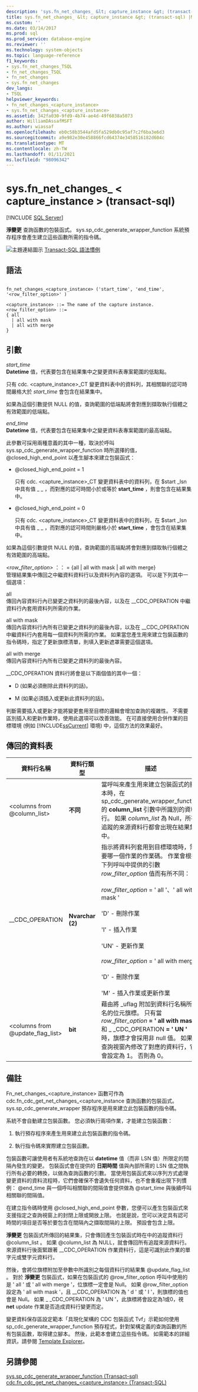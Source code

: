 ```yaml
---
description: 'sys.fn_net_changes_ &lt; capture_instance &gt; (transact-sql) '
title: sys.fn_net_changes_ &lt; capture_instance &gt; (transact-sql) |Microsoft Docs
ms.custom: ''
ms.date: 03/14/2017
ms.prod: sql
ms.prod_service: database-engine
ms.reviewer: ''
ms.technology: system-objects
ms.topic: language-reference
f1_keywords:
- sys.fn_net_changes_TSQL
- fn_net_changes_TSQL
- fn_net_changes
- sys.fn_net_changes
dev_langs:
- TSQL
helpviewer_keywords:
- fn_net_changes_<capture_instance>
- sys.fn_net_changes_<capture_instance>
ms.assetid: 342fa030-9fd9-4b74-ae4d-49f6038a5073
author: WilliamDAssafMSFT
ms.author: wiassaf
ms.openlocfilehash: eb0c58b3544afd5fa529db0c95af7c2f6ba3e6d3
ms.sourcegitcommit: a9e982e30e458866fcd64374e3458516182d604c
ms.translationtype: MT
ms.contentlocale: zh-TW
ms.lasthandoff: 01/11/2021
ms.locfileid: "98096342"
---
```

# <a name="sysfn_net_changes_ltcapture_instancegt-transact-sql"></a>sys.fn_net_changes_ &lt; capture_instance &gt; (transact-sql) 
[!INCLUDE [SQL Server](../../includes/applies-to-version/sqlserver.md)]

  **淨變更** 查詢函數的包裝函式。 sys.sp_cdc_generate_wrapper_function 系統預存程序會產生建立這些函數所需的指令碼。  
  
 ![主題連結圖示](../../database-engine/configure-windows/media/topic-link.gif "主題連結圖示") [Transact-SQL 語法慣例](../../t-sql/language-elements/transact-sql-syntax-conventions-transact-sql.md)  
  
## <a name="syntax"></a>語法  
  
```  
  
fn_net_changes_<capture_instance> ('start_time', 'end_time', '<row_filter_option>' )  
  
<capture_instance> ::= The name of the capture instance.  
<row_filter_option> ::=  
{ all  
  | all with mask  
  | all with merge  
}  
```  
  
## <a name="arguments"></a>引數  
 *start_time*  
 **Datetime** 值，代表要包含在結果集中之變更資料表專案範圍的低點點。  
  
 只有 cdc. <capture_instance>_CT 變更資料表中的資料列，其相關聯的認可時間嚴格大於 *start_time* 會包含在結果集中。  
  
 如果為這個引數提供 NULL 的值，查詢範圍的低端點將會對應到擷取執行個體之有效範圍的低端點。  
  
 *end_time*  
 **Datetime** 值，代表要包含在結果集中之變更資料表專案範圍的最高端點。  
  
 此參數可採用兩種意義的其中一種，取決於呼叫 sys.sp_cdc_generate_wrapper_function 時所選擇的值， @closed_high_end_point 以產生腳本來建立包裝函式：  
  
-   @closed_high_end_point = 1  
  
     只有 cdc. <capture_instance>_CT 變更資料表中的資料列，在 $start _lsn 中具有值 \_ \_ ，而對應的認可時間小於或等於 **start_time** ，則會包含在結果集中。  
  
-   @closed_high_end_point = 0  
  
     只有 cdc. <capture_instance>_CT 變更資料表中的資料列，在 $start _lsn 中具有值 \_ \_ ，而對應的認可時間則嚴格小於 **start_time** ，會包含在結果集中。  
  
 如果為這個引數提供 NULL 的值，查詢範圍的高端點將會對應到擷取執行個體之有效範圍的高端點。  
  
 *<row_filter_option>* ：： = {all | all with mask | all with merge}  
 管理結果集中傳回之中繼資料資料行以及資料列內容的選項。 可以是下列其中一個選項：  
  
 all  
 傳回內容資料行內已變更之資料列的最後內容，以及在 __CDC_OPERATION 中繼資料行內套用資料列所需的作業。  
  
 all with mask  
 傳回內容資料行內所有已變更之資料列的最後內容，以及在 __CDC_OPERATION 中繼資料行內套用每一個資料列所需的作業。 如果當您產生用來建立包裝函數的指令碼時，指定了更新旗標清單，則填入更新遮罩需要這個選項。  
  
 all with merge  
 傳回內容資料行內所有已變更之資料列的最後內容。  
  
 __CDC_OPERATION 資料行將會是以下兩個值的其中一個：  
  
-   D (如果必須刪除此資料列的話)。  
  
-   M (如果必須插入或更新此資料列的話)。  
  
 判斷需要插入或更新才能將變更套用至目標的邏輯會增加查詢的複雜性。 不需要區別插入和更新作業時，使用此選項可以改善效能。 在可直接使用合併作業的目標環境 (例如 [!INCLUDE[ssCurrent](../../includes/sscurrent-md.md)] 環境) 中，這個方法的效果最好。  
  
## <a name="table-returned"></a>傳回的資料表  
  
|資料行名稱|資料行類型|描述|  
|-----------------|-----------------|-----------------|  
|\<columns from @column_list>|**不同**|當呼叫來產生用來建立包裝函式的腳本時，在 sp_cdc_generate_wrapper_function 的 **column_list** 引數中所識別的資料行。 如果 *column_list* 為 Null，所有追蹤的來源資料行都會出現在結果集中。|  
|__CDC_OPERATION|**Nvarchar (2)**|指示將資料列套用到目標環境時，需要哪一個作業的作業碼。 作業會根據下列呼叫中提供的引數 *row_filter_option* 值而有所不同：<br /><br /> *row_filter_option* = ' all '、' all with mask '<br /><br /> 'D' - 刪除作業<br /><br /> 'I' - 插入作業<br /><br /> 'UN' - 更新作業<br /><br /> *row_filter_option* = ' all with merge '<br /><br /> 'D' - 刪除作業<br /><br /> 'M' - 插入作業或更新作業|  
|\<columns from @update_flag_list>|**bit**|藉由將 _uflag 附加到資料行名稱所命名的位元旗標。 只有當 *row_filter_option* **= ' all with mask '** 和 \_ _CDC_OPERATION **= ' UN '** 時，旗標才會採用非 null 值。 如果在查詢視窗內修改了對應的資料行，它會設定為 1。 否則為 0。|  
  
## <a name="remarks"></a>備註  
 Fn_net_changes_<capture_instance> 函數可作為 cdc.fn_cdc_get_net_changes_<capture_instance 查詢函數的包裝函式。 sys.sp_cdc_generate_wrapper 預存程序是用來建立此包裝函數的指令碼。  
  
 系統不會自動建立包裝函數。 您必須執行兩項作業，才能建立包裝函數：  
  
1.  執行預存程序來產生用來建立此包裝函數的指令碼。  
  
2.  執行指令碼來實際建立包裝函數。  
  
 包裝函數可讓使用者有系統地查詢在以 **datetime** 值（而非 LSN 值）所限定的間隔內發生的變更。 包裝函式會在提供的 **日期時間** 值與內部所需的 LSN 值之間執行所有必要的轉換，以做為查詢函數的引數。 當使用包裝函式來以序列方式處理變更資料的資料流程時，它們會確保不會遺失任何資料，也不會重複出現下列慣例： @end_time 與一個呼叫相關聯的間隔值會提供做為 @start_time 與後續呼叫相關聯的間隔值。  
  
 在建立指令碼時使用 @closed_high_end_point 參數，您便可以產生包裝函式來支援指定之查詢視窗上的封閉上限或開放上限。 也就是說，您可以決定具有認可時間的項目是否等於要包含在間隔內之擷取間隔的上限。 預設會包含上限。  
  
 **淨變更** 包裝函式所傳回的結果集，只會傳回產生包裝函式時在中的追蹤資料行 @column_list 。 如果 @column_list 為 NULL，就會傳回所有追蹤來源資料行。 來源資料行後面緊跟著 __CDC_OPERATION 作業資料行，這是可識別此作業的單字元或雙字元資料行。  
  
 然後，會將位旗標附加至參數中所識別之每個資料行的結果集 @update_flag_list 。 對於 **淨變更** 包裝函式，如果在包裝函式的 @row_filter_option 呼叫中使用的是 ' all ' 或 ' all with merge '，位旗標一定會是 Null。 如果 @row_filter_option 設定為 ' all with mask '，且 __CDC_OPERATION 為 ' d ' 或 ' I '，則旗標的值也會是 Null。 如果 \_ _CDC_OPERATION 為 ' UN '，此旗標將會設定為1或0，視 **net** update 作業是否造成資料行變更而定。  
  
 變更資料保存區設定範本「具現化架構的 CDC 包裝函式 Tvf」示範如何使用 sp_cdc_generate_wrapper_function 預存程式，針對架構定義的查詢函數的所有包裝函數，取得建立腳本。 然後，此範本會建立這些指令碼。 如需範本的詳細資訊，請參閱 [Template Explorer](../../ssms/template/template-explorer.md)。  
  
## <a name="see-also"></a>另請參閱  
 [sys.sp_cdc_generate_wrapper_function &#40;Transact-sql&#41;](../../relational-databases/system-stored-procedures/sys-sp-cdc-generate-wrapper-function-transact-sql.md)   
 [cdc.fn_cdc_get_net_changes_&#60;capture_instance&#62; &#40;Transact-SQL&#41;](../../relational-databases/system-functions/cdc-fn-cdc-get-net-changes-capture-instance-transact-sql.md)  
  
  
